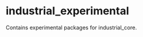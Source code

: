industrial_experimental
=======================

Contains experimental packages for industrial_core.
